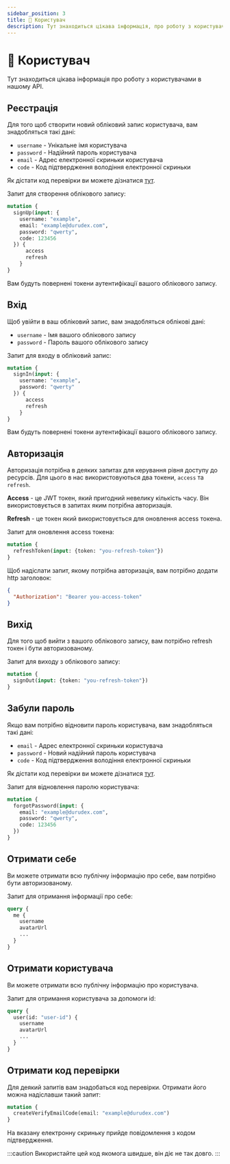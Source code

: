 ```yaml
---
sidebar_position: 3
title: 🙂 Користувач
description: Тут знаходиться цікава інформація, про роботу з користувачами в нашому API.
---
```


# 🙂  Користувач

Тут знаходиться цікава інформація про роботу з користувачами в нашому API.

## Реєстрація

Для того щоб створити новий обліковий запис користувача, вам знадобляться такі дані:

- `username` - Унікальне імя користувача
- `password` - Надійний пароль користувача
- `email` - Адрес електронної скриньки користувача
- `code` - Код підтвердження володіння електронної скриньки

Як дістати код перевірки ви можете дізнатися [тут](#отримати-код-перевірки).

Запит для створення облікового запису:

```graphql
mutation {
  signUp(input: {
    username: "example",
    email: "example@durudex.com",
    password: "qwerty",
    code: 123456
  }) {
      access
      refresh
    }
}
```

Вам будуть повернені токени аутентифікації вашого облікового запису.

## Вхід

Щоб увійти в ваш обліковий запис, вам знадобляться облікові дані:

- `username` - Імя вашого облікового запису
- `password` - Пароль вашого облікового запису

Запит для входу в обліковий запис:

```graphql
mutation {
  signIn(input: {
    username: "example",
    password: "qwerty"
  }) {
      access
      refresh
    }
}
```

Вам будуть повернені токени аутентифікації вашого облікового запису.

## Авторизація

Авторизація потрібна в деяких запитах для керування рівня доступу до ресурсів. Для цього в нас
використовуються два токени, `access` та `refresh`.

**Access** - це JWT токен, який пригодний невелику кількість часу. Він використовується в запитах
яким потрібна авторизація.

**Refresh** - це токен який використовується для оновлення access токена.

Запит для оновлення access токена:
```graphql
mutation {
  refreshToken(input: {token: "you-refresh-token"})
}
```

Щоб надіслати запит, якому потрібна авторизація, вам потрібно додати http заголовок:

```json
{
  "Authorization": "Bearer you-access-token"
}
```

## Вихід

Для того щоб вийти з вашого облікового запису, вам потрібно refresh токен і бути авторизованому.

Запит для виходу з облікового запису:
```graphql
mutation {
  signOut(input: {token: "you-refresh-token"})
}
```

## Забули пароль

Якщо вам потрібно відновити пароль користувача, вам знадобляться такі дані:

- `email` - Адрес електронної скриньки користувача
- `password` - Новий надійний пароль користувача
- `code` - Код підтвердження володіння електронної скриньки

Як дістати код перевірки ви можете дізнатися [тут](#отримати-код-перевірки).

Запит для відновлення паролю користувача:
```graphql
mutation {
  forgotPassword(input: {
    email: "example@durudex.com",
    password: "qwerty",
    code: 123456
  })
}
```

## Отримати себе

Ви можете отримати всю публічну інформацію про себе, вам потрібно бути авторизованому.

Запит для отримання інформації про себе:
```graphql
query {
  me {
    username
    avatarUrl
    ...
  }
}
```

## Отримати користувача

Ви можете отримати всю публічну інформацію про користувача.

Запит для отримання користувача за допомоги id:
```graphql
query {
  user(id: "user-id") {
    username
    avatarUrl
    ...
  }
}
```

## Отримати код перевірки

Для деякий запитів вам знадобаться код перевірки. Отримати його можна надіславши такий запит:

```graphql
mutation {
  createVerifyEmailCode(email: "example@durudex.com")
}
```

На вказану електронну скриньку прийде повідомлення з кодом підтвердження.

:::caution
Використайте цей код якомога швидше, він діє не так довго.
:::
